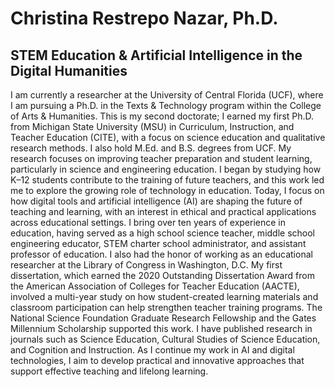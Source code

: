 # Christina Restrepo Nazar, Ph.D.
## STEM Education & Artificial Intelligence in the Digital Humanities 
I am currently a researcher at the University of Central Florida (UCF), where I am pursuing a Ph.D. in the Texts & Technology program within the College of Arts & Humanities. This is my second doctorate; I earned my first Ph.D. from Michigan State University (MSU) in Curriculum, Instruction, and Teacher Education (CITE), with a focus on science education and qualitative research methods. I also hold M.Ed. and B.S. degrees from UCF.
My research focuses on improving teacher preparation and student learning, particularly in science and engineering education. I began by studying how K–12 students contribute to the training of future teachers, and this work led me to explore the growing role of technology in education. Today, I focus on how digital tools and artificial intelligence (AI) are shaping the future of teaching and learning, with an interest in ethical and practical applications across educational settings.
I bring over ten years of experience in education, having served as a high school science teacher, middle school engineering educator, STEM charter school administrator, and assistant professor of education. I also had the honor of working as an educational researcher at the Library of Congress in Washington, D.C.
My first dissertation, which earned the 2020 Outstanding Dissertation Award from the American Association of Colleges for Teacher Education (AACTE), involved a multi-year study on how student-created learning materials and classroom participation can help strengthen teacher training programs. The National Science Foundation Graduate Research Fellowship and the Gates Millennium Scholarship supported this work.
I have published research in journals such as Science Education, Cultural Studies of Science Education, and Cognition and Instruction. As I continue my work in AI and digital technologies, I aim to develop practical and innovative approaches that support effective teaching and lifelong learning.
